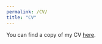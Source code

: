 ```yaml
---
permalink: /CV/
title: "CV"
---
```



You can find a copy of my CV [here](https://www.dropbox.com/scl/fi/negl8qqbm3cg0h68ehwwm/CV-August2025.pdf?rlkey=burcb6ps3jb0ofo2fh2lcmoxd&st=g6rqe3xq&dl=0).
